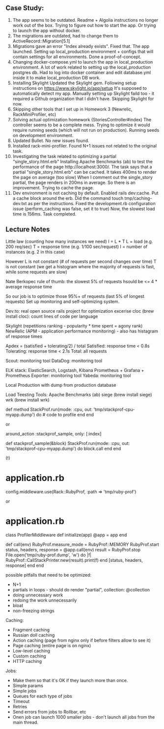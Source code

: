 ## Case Study:

1. The app seems to be outdated. Readme + Algolia instructions no longer work out of the box.
   Trying to figure out how to start the app.
   Or trying to launch the app without docker.
2. The migrations are outdated, had to change them to ActiveRecord::Migration[5.1]
3. Migrations gave an error "Index already exists". Fixed that.
   The app launched.
   Setting up local_production environment + configs that will contain settings for all environments.
   Done a proof-of-concept.
4. Changing docker-compose.yml to launch the app in local_production environment.
   A lot of work related to setting up the local_production postgres db.
   Had to log into docker container and edit database.yml inside it to make local_production DB work.
5. Installing Skylight
   Updated the Skylight gem.
   Following setup instructions on https://www.skylight.io/app/setup
   It's supposed to automatically detect my app.
   Manually setting up Skylight faild too - it required a Github organization that I didn't have.
   Skipping Skylight for now.
6. Skipping other tools that I set up in Homework 3 (Newrelic, RackMiniProfiler, etc)
7. Solving actual optimization homework (StoriesController#index)
   The controller seems to be a complete mess.
   Trying to optimize it would require running seeds (which will not run on production).
   Running seeds on development environment.
8. Updated Bullet. No new issues found.
9. Installed rack-mini-profiler. Found N+1 issues not related to the original task.
10. Investigating the task related to optimizing a partial "single_story.html.erb"
    Installing Apache Benchmarks (ab) to test the performance of the page http://localhost:3000/.
    The task says that a partial "single_story.html.erb" can be cached.
    It takes 400ms to render the page on average (too slow)
    When I comment out the single_story partial, the page renders in 200ms in average.
    So there is an improvement.
    Trying to cache the page.
11. Dev environment is not caching by default. Enabled rails dev:cache. Put a cache block around the erb.
    Did the command touch tmp/caching-dev.txt as per the instructions.
    Fixed the development.rb configuration issue (perform_caching was false, set it to true)
    Now, the slowest load time is 156ms.
    Task completed.

## Lecture Notes

Little law (counting how many instances we need)
I = L \* T
L = load (e.g. 200 req/sec)
T = response time (e.g. 1/100 sec/request)
I = number of instances (e.g. 2 in this case)

However
L is not constant (# of requests per second changes over time)
T is not constant (we get a histogram where the majority of requests is fast, while some requests are slow)

Nate Berkopec rule of thumb: the slowest 5% of requests hsould be <= 4 \* average response time

So our job is to optimize those 95%+ of requests (last 5% of longest requests)
Set up monitoring and self-optimizing system.

Dev.to: real open source rails project for optimization excerise
cloc (brew install cloc): count lines of code per language

Skylight (repetitions ranking - popularity \* time spent = agony rank)
NewRelic (APM - application performance monitoring) - also has histagram of response times

Apdex = (satisfied + tolerating/2) / total
Satisfied: response time < 0.8s
Tolerating: response time < 2.1s
Total: all requests

Scout: monitoring tool
DataDog: monitoring tool

ELK stack: ElasticSearch, Logstash, Kibana
Prometheus + Grafana + Prometheus Exporter: monitoring tool
Yabeda: monitoring tool

Local Production with dump from production database

Load Teesting Tools:
Apache Benchmarks (ab)
siege (brew install siege)
wrk (brew install wrk)

def method
StackProf.run(mode: :cpu, out: 'tmp/stackprof-cpu-myapp.dump') do # code to profile
end
end

or

around_action :stackprof_sample, only: [:index]

def stackprof_sample(&block)
StackProf.run(mode: :cpu, out: 'tmp/stackprof-cpu-myapp.dump') do
block.call
end
end

(!)

# application.rb

config.middleware.use(Rack::RubyProf, :path => 'tmp/ruby-prof')

or

# application.rb

class ProfilerMiddleware
def initialize(app)
@app = app
end

def call(env)
RubyProf.measure_mode = RubyProf::MEMORY
RubyProf.start
status, headers, response = @app.call(env)
result = RubyProf.stop
File.open('tmp/ruby-prof.dump', 'w') do |f|
RubyProf::CallStackPrinter.new(result).print(f)
end
[status, headers, response]
end
end

possible pitfalls that need to be optimized:

- N+1
- partials in loops - should do render "partial", collection: @collection
- doing unnecessary work
- redoing the work unnecessarily
- bloat
- non-freezing strings

Caching:

- Fragment caching
- Russian doll caching
- Action caching (page from nginx only if before filters allow to see it)
- Page caching (entire page is on nginx)
- Low-level caching
- Custom caching
- HTTP caching

Jobs:

- Make them so that it's OK if they launch more than once.
- Simple params
- Simple jobs
- Queues for each type of jobs
- Timeout
- Retries
- Send errors from jobs to Rollbar, etc
- Onen job can launch 1000 smaller jobs - don't launch all jobs from the main thread.
